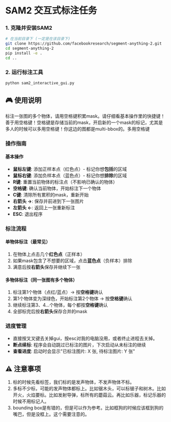 # SAM2 交互式标注任务



### 1. 克隆并安装SAM2

```bash
# 在当前目录下 (一定是在该目录下)
git clone https://github.com/facebookresearch/segment-anything-2.git
cd segment-anything-2
pip install -e .
cd ..
```

### 2. 运行标注工具

```bash
python sam2_interactive_gui.py
```


## 🎮 使用说明

标注一张图的多个物体，请用空格键积累mask。请仔细看基本操作里的快捷键！善于用空格键！空格键是存储当前的mask，开启新的一个mask的标记，尤其是多人的时候可以多用空格键！你这边的图都是multi-bbox的。多用空格键
### 操作指南

#### 基本操作
- **鼠标左键**: 添加正样本点（红色点）- 标记你想**包括**的区域
- **鼠标右键**: 添加负样本点（蓝色点）- 标记你想**排除**的区域
- **R键**: 重置当前物体的标注点（不影响已确认的物体）
- **空格键**: 确认当前物体，开始标注下一个物体
- **C键**: 清除所有累积的mask，重新开始
- **右箭头 →**: 保存并前进到下一张图片
- **左箭头 ←**: 返回上一张重新标注
- **ESC**: 退出程序

### 标注流程

#### 单物体标注（最常见）
1. 在物体上点击几个**红色点**（正样本）
2. 如果mask包含了不想要的区域，点击**蓝色点**（负样本）排除
3. 满意后按**右箭头**保存并继续下一张

#### 多物体标注（同一张图有多个物体）
1. 标注第1个物体（点红/蓝点）→ 按**空格键**确认
2. 第1个物体变为深绿色，开始标注第2个物体 → 按**空格键**确认
3. 继续标注第3、4...个物体，每个都按**空格键**确认
4. 全部标完后按**右箭头**保存合并的mask


### 进度管理
- 直接按叉叉键去关掉gui，按esc对我的电脑没用，或者终止进程去关掉。
- **断点续标**: 程序会自动跳过已标注的图片，下次启动从未标注的继续
- **查看进度**: 启动时会显示"已标注图片: X 张, 待标注图片: Y 张"


## ⚠️ 注意事项
1. 标的时候先看标签，我们标的是发声物体，不发声物体不标。
2. 多标不少标，可能的发声物体都标上。比如锯木头，可以标锯子和树木。比如开火，火焰要标。比如发射导弹，标所有的蘑菇云。再比如乐器，标记乐器的时候不用标记人。
3. bounding box是有错的，但是可以作为参考。比如框狗的时候应该框到狗的嘴巴，但是没框上。这个需要注意的。
